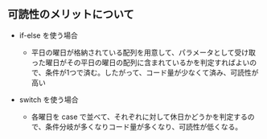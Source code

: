 ## 可読性のメリットについて

- if-else を使う場合

  - 平日の曜日が格納されている配列を用意して、パラメータとして受け取った曜日がその平日の曜日の配列に含まれているかを判定すればよいので、条件が1つで済む。したがって、コード量が少なくて済み、可読性が高い

- switch を使う場合
  - 各曜日を case で並べて、それぞれに対して休日かどうかを判定するので、条件分岐が多くなりコード量が多くなり、可読性が低くなる。

